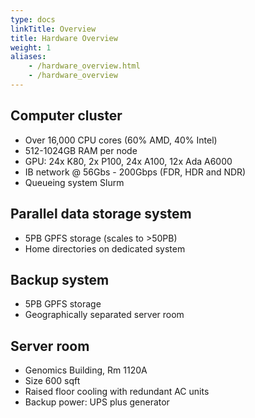```yaml
---
type: docs
linkTitle: Overview
title: Hardware Overview
weight: 1
aliases:
    - /hardware_overview.html
    - /hardware_overview
---
```



## Computer cluster

* Over 16,000 CPU cores (60% AMD, 40% Intel)
* 512-1024GB RAM per node
* GPU: 24x K80, 2x P100, 24x A100, 12x Ada A6000
* IB network @ 56Gbs - 200Gbps (FDR, HDR and NDR)
* Queueing system Slurm

## Parallel data storage system

* 5PB GPFS storage (scales to >50PB)
* Home directories on dedicated system


## Backup system

* 5PB GPFS storage
* Geographically separated server room

## Server room

* Genomics Building, Rm 1120A
* Size 600 sqft
* Raised floor cooling with redundant AC units 
* Backup power: UPS plus generator

